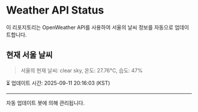 
# Weather API Status

이 리포지토리는 OpenWeather API를 사용하여 서울의 날씨 정보를 자동으로 업데이트합니다.

## 현재 서울 날씨
> 서울의 현재 날씨: clear sky, 온도: 27.76°C, 습도: 47%

⏳ 업데이트 시간: 2025-09-11 20:16:03 (KST)

---
자동 업데이트 봇에 의해 관리됩니다.
